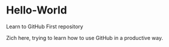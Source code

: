 # Hello-World
Learn to GitHub
First repository

Zich here, trying to learn how to use GitHub in a productive way.
